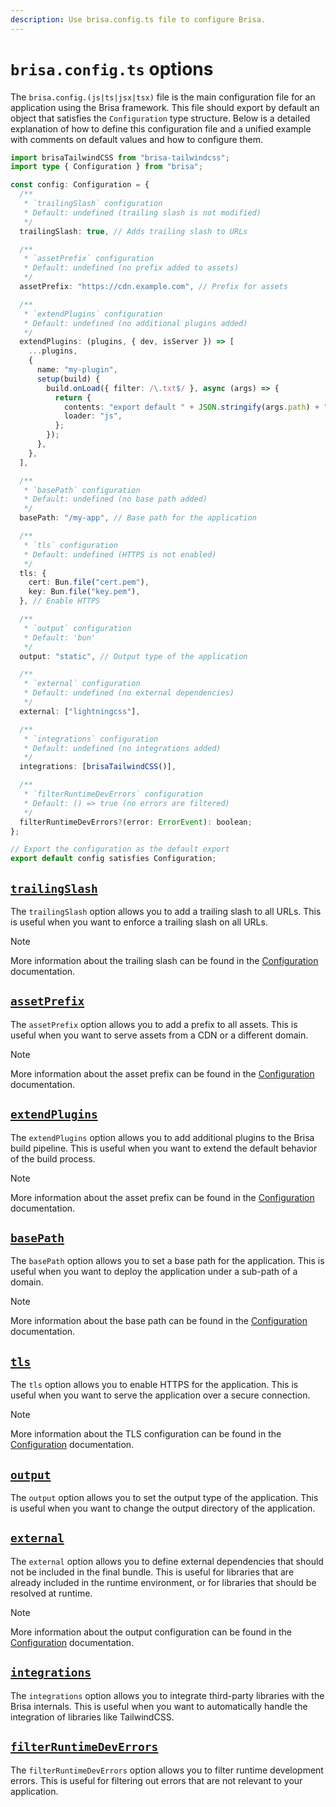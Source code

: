 ```yaml
---
description: Use brisa.config.ts file to configure Brisa.
---
```


# `brisa.config.ts` options

The `brisa.config.(js|ts|jsx|tsx)` file is the main configuration file for an application using the Brisa framework. This file should export by default an object that satisfies the `Configuration` type structure. Below is a detailed explanation of how to define this configuration file and a unified example with comments on default values and how to configure them.

```ts filename="brisa.config.ts"
import brisaTailwindCSS from "brisa-tailwindcss";
import type { Configuration } from "brisa";

const config: Configuration = {
  /**
   * `trailingSlash` configuration
   * Default: undefined (trailing slash is not modified)
   */
  trailingSlash: true, // Adds trailing slash to URLs

  /**
   * `assetPrefix` configuration
   * Default: undefined (no prefix added to assets)
   */
  assetPrefix: "https://cdn.example.com", // Prefix for assets

  /**
   * `extendPlugins` configuration
   * Default: undefined (no additional plugins added)
   */
  extendPlugins: (plugins, { dev, isServer }) => [
    ...plugins,
    {
      name: "my-plugin",
      setup(build) {
        build.onLoad({ filter: /\.txt$/ }, async (args) => {
          return {
            contents: "export default " + JSON.stringify(args.path) + ";",
            loader: "js",
          };
        });
      },
    },
  ],

  /**
   * `basePath` configuration
   * Default: undefined (no base path added)
   */
  basePath: "/my-app", // Base path for the application

  /**
   * `tls` configuration
   * Default: undefined (HTTPS is not enabled)
   */
  tls: {
    cert: Bun.file("cert.pem"),
    key: Bun.file("key.pem"),
  }, // Enable HTTPS

  /**
   * `output` configuration
   * Default: 'bun'
   */
  output: "static", // Output type of the application

  /**
   * `external` configuration
   * Default: undefined (no external dependencies)
   */
  external: ["lightningcss"],

  /**
   * `integrations` configuration
   * Default: undefined (no integrations added)
   */
  integrations: [brisaTailwindCSS()],

  /**
   * `filterRuntimeDevErrors` configuration
   * Default: () => true (no errors are filtered)
   */
  filterRuntimeDevErrors?(error: ErrorEvent): boolean;
};

// Export the configuration as the default export
export default config satisfies Configuration;
```

## [`trailingSlash`](/building-your-application/configuring/trailing-slash)

The `trailingSlash` option allows you to add a trailing slash to all URLs. This is useful when you want to enforce a trailing slash on all URLs.

> [!NOTE]
>
> More information about the trailing slash can be found in the [Configuration](/building-your-application/configuring/trailing-slash) documentation.

## [`assetPrefix`](/building-your-application/configuring/asset-prefix)

The `assetPrefix` option allows you to add a prefix to all assets. This is useful when you want to serve assets from a CDN or a different domain.

> [!NOTE]
>
> More information about the asset prefix can be found in the [Configuration](/building-your-application/configuring/asset-prefix) documentation.

## [`extendPlugins`](/building-your-application/configuring/plugins)

The `extendPlugins` option allows you to add additional plugins to the Brisa build pipeline. This is useful when you want to extend the default behavior of the build process.

> [!NOTE]
>
> More information about the asset prefix can be found in the [Configuration](/building-your-application/configuring/plugins) documentation.

## [`basePath`](/building-your-application/configuring/base-path)

The `basePath` option allows you to set a base path for the application. This is useful when you want to deploy the application under a sub-path of a domain.

> [!NOTE]
>
> More information about the base path can be found in the [Configuration](/building-your-application/configuring/base-path) documentation.

## [`tls`](/building-your-application/configuring/tls)

The `tls` option allows you to enable HTTPS for the application. This is useful when you want to serve the application over a secure connection.

> [!NOTE]
>
> More information about the TLS configuration can be found in the [Configuration](/building-your-application/configuring/tls) documentation.

## [`output`](/building-your-application/configuring/output)

The `output` option allows you to set the output type of the application. This is useful when you want to change the output directory of the application.

## [`external`](/building-your-application/configuring/external)

The `external` option allows you to define external dependencies that should not be included in the final bundle. This is useful for libraries that are already included in the runtime environment, or for libraries that should be resolved at runtime.

> [!NOTE]
>
> More information about the output configuration can be found in the [Configuration](/building-your-application/configuring/output) documentation.

## [`integrations`](/building-your-application/configuring/integrations)

The `integrations` option allows you to integrate third-party libraries with the Brisa internals. This is useful when you want to automatically handle the integration of libraries like TailwindCSS.

## [`filterRuntimeDevErrors`](/building-your-application/configuring/filter-runtime-dev-errors)

The `filterRuntimeDevErrors` option allows you to filter runtime development errors. This is useful for filtering out errors that are not relevant to your application.
